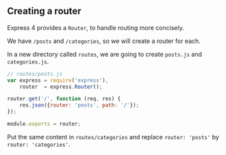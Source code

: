 ## Creating a router

Express 4 provides a `Router`, to handle routing
more concisely.

We have `/posts` and `/categories`, so we will create a router
for each.

In a new directory called `routes`, we are going to create `posts.js` and
`categories.js`.

```javascript
// routes/posts.js
var express = require('express'),
    router  = express.Router();

router.get('/', function (req, res) {
    res.json({router: 'posts', path: '/'});
});

module.exports = router;
```

Put the same content in `routes/categories` and replace
`router: 'posts'` by `router: 'categories'`.
